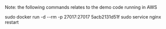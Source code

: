 Note: the following commands relates to the demo code running in AWS

sudo docker run -d --rm -p 27017:27017 5acb2131d51f
sudo service nginx restart


